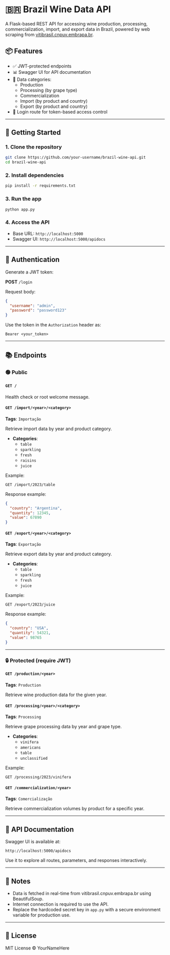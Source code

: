 
# 🇧🇷 Brazil Wine Data API

A Flask-based REST API for accessing wine production, processing, commercialization, import, and export data in Brazil, powered by web scraping from [vitibrasil.cnpuv.embrapa.br](http://vitibrasil.cnpuv.embrapa.br).

## 📦 Features

- ✅ JWT-protected endpoints  
- 📊 Swagger UI for API documentation  
- 🍇 Data categories:
  - Production
  - Processing (by grape type)
  - Commercialization
  - Import (by product and country)
  - Export (by product and country)
- 🔐 Login route for token-based access control

---

## 🚀 Getting Started

### 1. Clone the repository

```bash
git clone https://github.com/your-username/brazil-wine-api.git
cd brazil-wine-api
```

### 2. Install dependencies

```bash
pip install -r requirements.txt
```

### 3. Run the app

```bash
python app.py
```

### 4. Access the API

- Base URL: `http://localhost:5000`
- Swagger UI: `http://localhost:5000/apidocs`

---

## 🔐 Authentication

Generate a JWT token:

**POST** `/login`

Request body:

```json
{
  "username": "admin",
  "password": "password123"
}
```

Use the token in the `Authorization` header as:

```
Bearer <your_token>
```

---

## 📚 Endpoints

### 🟢 Public

#### `GET /`
Health check or root welcome message.

#### `GET /import/<year>/<category>`
**Tags**: `Importação`

Retrieve import data by year and product category.

- **Categories**:  
  - `table`  
  - `sparkling`  
  - `fresh`  
  - `raisins`  
  - `juice`

Example:

```
GET /import/2023/table
```

Response example:

```json
{
  "country": "Argentina",
  "quantity": 12345,
  "value": 67890
}
```

#### `GET /export/<year>/<category>`
**Tags**: `Exportação`

Retrieve export data by year and product category.

- **Categories**:  
  - `table`  
  - `sparkling`  
  - `fresh`  
  - `juice`

Example:

```
GET /export/2023/juice
```

Response example:

```json
{
  "country": "USA",
  "quantity": 54321,
  "value": 98765
}
```

---

### 🔒 Protected (require JWT)

#### `GET /production/<year>`
**Tags**: `Production`

Retrieve wine production data for the given year.

#### `GET /processing/<year>/<category>`
**Tags**: `Processing`

Retrieve grape processing data by year and grape type.

- **Categories**:  
  - `vinifera`  
  - `americans`  
  - `table`  
  - `unclassified`

Example:

```
GET /processing/2023/vinifera
```

#### `GET /commercialization/<year>`
**Tags**: `Comercialização`

Retrieve commercialization volumes by product for a specific year.

---

## 📑 API Documentation

Swagger UI is available at:

```
http://localhost:5000/apidocs
```

Use it to explore all routes, parameters, and responses interactively.

---

## 📌 Notes

- Data is fetched in real-time from vitibrasil.cnpuv.embrapa.br using BeautifulSoup.
- Internet connection is required to use the API.
- Replace the hardcoded secret key in `app.py` with a secure environment variable for production use.

---

## 📃 License

MIT License © YourNameHere
